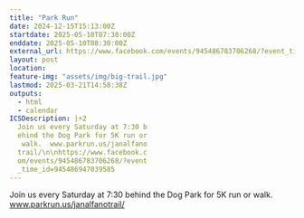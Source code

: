 ```yaml
---
title: "Park Run"
date: 2024-12-15T15:13:00Z
startdate: 2025-05-10T07:30:00Z
enddate: 2025-05-10T08:30:00Z
external_url: https://www.facebook.com/events/945486783706268/?event_time_id=945486947039585
layout: post
location: 
feature-img: "assets/img/big-trail.jpg"
lastmod: 2025-03-21T14:58:38Z
outputs:
  - html
  - calendar
ICSDescription: |+2
  Join us every Saturday at 7:30 b  ehind the Dog Park for 5K run or   walk.  www.parkrun.us/janalfano  trail/\n\nhttps://www.facebook.c  om/events/945486783706268/?event  _time_id=945486947039585
---
```


Join us every Saturday at 7&#58;30 behind the Dog Park for 5K run or walk.  www.parkrun.us/janalfanotrail/<br>
  <br>
  
